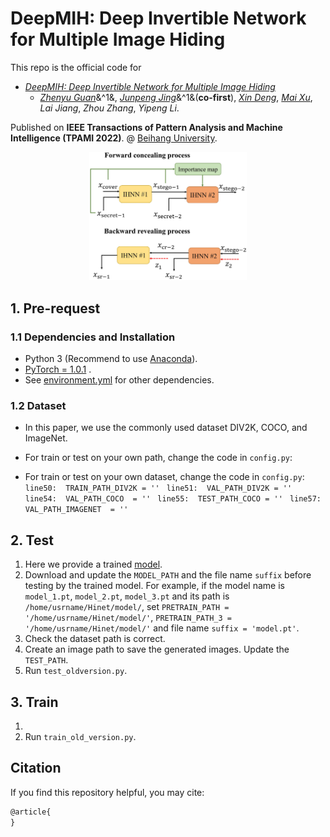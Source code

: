 # DeepMIH: Deep Invertible Network for Multiple Image Hiding

This repo is the official code for

* [*DeepMIH: Deep Invertible Network for Multiple Image Hiding*](https:) 
  * [*Zhenyu Guan*](http://cst.buaa.edu.cn/info/1071/2542.htm)&^1&, [*Junpeng Jing*](https://tomtomtommi.github.io/)&^1&(**co-first**), [*Xin Deng*](http://www.commsp.ee.ic.ac.uk/~xindeng/), [*Mai Xu*](http://shi.buaa.edu.cn/MaiXu/zh_CN/index.htm), *Lai Jiang*, *Zhou Zhang*, *Yipeng Li*.

Published on **IEEE Transactions of Pattern Analysis and Machine Intelligence (TPAMI 2022)**.
@ [Beihang University](http://ev.buaa.edu.cn/).

<center>
  <img src=https://github.com/TomTomTommi/DeepMIH/blob/main/image/figure2.jpg width=50% />
</center>


## 1. Pre-request
### 1.1 Dependencies and Installation

- Python 3 (Recommend to use [Anaconda](https://www.anaconda.com/download/#linux)).
- [PyTorch = 1.0.1](https://pytorch.org/) .
- See [environment.yml](https://github.com/TomTomTommi/HiNet/blob/main/environment.yml) for other dependencies.

### 1.2 Dataset

- In this paper, we use the commonly used dataset DIV2K, COCO, and ImageNet.
- For train or test on your own path, change the code in `config.py`:

- For train or test on your own dataset, change the code in `config.py`:
    `line50:  TRAIN_PATH_DIV2K = '' ` 
    `line51:  VAL_PATH_DIV2K = '' `
    `line54:  VAL_PATH_COCO  = '' `
    `line55:  TEST_PATH_COCO = '' ` 
    `line57:  VAL_PATH_IMAGENET  = '' `

## 2. Test

1. Here we provide a trained [model](https://drive.google.com/drive/folders/1guno6VwfCpuB8o5m0ZqFHNL4ZWc8SdJe?usp=sharing).
2. Download and update the `MODEL_PATH` and the file name `suffix` before testing by the trained model.
For example, if the model name is `model_1.pt`, `model_2.pt`, `model_3.pt` and its path is `/home/usrname/Hinet/model/`, 
set `PRETRAIN_PATH = '/home/usrname/Hinet/model/'`, `PRETRAIN_PATH_3 = '/home/usrname/Hinet/model/'` and file name `suffix = 'model.pt'`.
3. Check the dataset path is correct.
4. Create an image path to save the generated images. Update the `TEST_PATH`.
5. Run `test_oldversion.py`.


## 3. Train

1.
4. Run `train_old_version.py`.


## Citation
If you find this repository helpful, you may cite:

```tex
@article{
}
```
